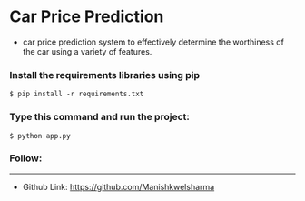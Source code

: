 # Car Price Prediction
* car price prediction system to effectively determine the worthiness of the car using a variety of features.

### Install the requirements libraries using pip
    $ pip install -r requirements.txt

### Type this command and run the project:
    $ python app.py


### Follow:
----------
* Github Link: https://github.com/Manishkwelsharma



